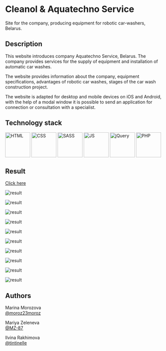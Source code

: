 # Cleanol & Aquatechno Service

Site for the company, producing equipment for robotic car-washers, Belarus.

## Description

<p>This website introduces company Aquatechno Service, Belarus. The company provides services for the supply of equipment and installation of automatic car washes.</p> 
<p>The website provides information about the company, equipment specifications, advantages of robotic car washes, stages of the car wash construction project.</p>
<p>The website is adapted for desktop and mobile devices on iOS and Android, with the help of a modal window it is possible to send an application for connection or consultation with a specialist.</p>

## Technology stack
<p>
<img src="https://github.com/devicons/devicon/blob/master/icons/html5/html5-plain.svg" alt="HTML" width="80rem"/>
<img src="https://github.com/devicons/devicon/blob/master/icons/css3/css3-plain.svg" alt="CSS" width="80rem"/>
<img src="https://github.com/devicons/devicon/blob/master/icons/sass/sass-original.svg" alt="SASS" width="80rem"/>
<img src="https://github.com/devicons/devicon/blob/master/icons/javascript/javascript-plain.svg" alt="JS" width="80rem"/>
<img src="https://github.com/devicons/devicon/blob/master/icons/jquery/jquery-plain.svg" alt="jQuery" width="80rem"/>
<img src="https://github.com/devicons/devicon/blob/master/icons/php/php-plain.svg" alt="PHP" width="80rem"/>
</p>


## Result
<a href="http://robot.aqts.by/">Click here</a>
<p><img src="images/readme/1.JPG" alt="result"></p>
<p><img src="images/readme/2.JPG" alt="result"></p>
<p><img src="images/readme/3.JPG" alt="result"></p>
<p><img src="images/readme/4.JPG" alt="result"></p>
<p><img src="images/readme/5.JPG" alt="result"></p>
<p><img src="images/readme/6.JPG" alt="result"></p>
<p><img src="images/readme/7.JPG" alt="result"></p>
<p><img src="images/readme/8.JPG" alt="result"></p>
<p><img src="images/readme/9.JPG" alt="result"></p>
<p><img src="images/readme/10.JPG" alt="result"></p>


## Authors
Marina Morozova<br>
[@moroz23moroz](https://github.com/moroz23moroz)

Mariya Zeleneva<br>
[@MZ-87](https://github.com/MZ-87)

Ilvina Rakhimova<br>
[@tintinelle](https://github.com/tintinelle) 
